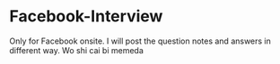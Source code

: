 # Facebook-Interview
Only for Facebook onsite.
I will post the question notes and answers in different way.
Wo shi cai bi memeda
